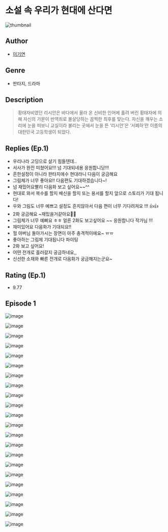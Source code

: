 # 소설 속 우리가 현대에 산다면
![thumbnail](https://image-comic.pstatic.net/user_contents_data/challenge_comic/2023/05/23/185414/upload_4063432366689956451_480x623.jpeg)

## Author
- [이기연](https://comic.naver.com/artistTitle?id=185414)

## Genre
- 판타지, 드라마

## Description
> 황태자비였던 리시안은 바다에서 올라 온 신비한 인어에 홀려 버린 황태자에 의해 자신의 가문이 반역죄로 몰살당하는 끔찍한 최후를 맞는다. 자신을 깨우는 소리에 눈을 떠보니 교실이라 불리는 곳에서 눈을 뜬 ‘리시안’은 ‘서폐하’란 이름의 대한민국 고등학생이 되었다.

## Replies (Ep.1)
- 우리나라 고딩으로 살기 힘들텐데..
- 서사가 완전 미쳤어요!!! 넘 기대되네용 응원합니당!!!
- 흔한설정이 아니라 판타지에수 현대라니 다음이 궁금해요
- 그림체가 너무 좋아요!! 다음편도 기대하겠습니다~!
- 넘 재밌어요빨리 다음화 보고 싶어요~~^^
- 현대로 와서 복수를 할지 배신을 할지 또는 용서를 할지 앞으로 스토리가 기대 됩니다!
- 우와 그림도 너무 예쁘고 설정도 흔치않아서 다음 편이 너무 기다려져요 !!! 👍👍
- 2화 궁금해요 ~재밌을거같아요🙌🏻
- 그림체가 너무 예뻐요 ㅎㅎ 얼른 2화도 보고싶어요 ~~ 응원합니다 작가님 !!!
- 재미있어요 다음화가 기대되요!!
- 헐 아버님 돌아가시는 장면이 아주 충격적이에요~ ㅠㅠ
- 좋아하는 그림체 기대됩니다 파이팅
- 2화 보고 싶어요!
- 어떤 전개로 흘러갈지 궁금하네요,,
- 신선한 소재와 빠른 전개로 다음화가 궁금해지는군요~

## Rating (Ep.1)
- 9.77

## Episode 1
![image](https://image-comic.pstatic.net/user_contents_data/challenge_comic/2023/05/23/185414/upload_3847312360359605045.jpeg)

![image](https://image-comic.pstatic.net/user_contents_data/challenge_comic/2023/05/23/185414/upload_7365131841343677027.jpeg)

![image](https://image-comic.pstatic.net/user_contents_data/challenge_comic/2023/05/23/185414/upload_7234300952791233849.jpeg)

![image](https://image-comic.pstatic.net/user_contents_data/challenge_comic/2023/05/23/185414/upload_7292844450100032867.jpeg)

![image](https://image-comic.pstatic.net/user_contents_data/challenge_comic/2023/05/23/185414/upload_4063988710309847860.jpeg)

![image](https://image-comic.pstatic.net/user_contents_data/challenge_comic/2023/05/23/185414/upload_7075495203493589552.jpeg)

![image](https://image-comic.pstatic.net/user_contents_data/challenge_comic/2023/05/23/185414/upload_7291999831963414838.jpeg)

![image](https://image-comic.pstatic.net/user_contents_data/challenge_comic/2023/05/23/185414/upload_3847253180092068915.jpeg)

![image](https://image-comic.pstatic.net/user_contents_data/challenge_comic/2023/05/23/185414/upload_3846973916886556981.jpeg)

![image](https://image-comic.pstatic.net/user_contents_data/challenge_comic/2023/05/23/185414/upload_3546692704332362341.jpeg)

![image](https://image-comic.pstatic.net/user_contents_data/challenge_comic/2023/05/23/185414/upload_7147321693145805922.jpeg)

![image](https://image-comic.pstatic.net/user_contents_data/challenge_comic/2023/05/23/185414/upload_7018072998246167861.jpeg)

![image](https://image-comic.pstatic.net/user_contents_data/challenge_comic/2023/05/23/185414/upload_3486124096358789168.jpeg)

![image](https://image-comic.pstatic.net/user_contents_data/challenge_comic/2023/05/23/185414/upload_3978197335539136560.jpeg)

![image](https://image-comic.pstatic.net/user_contents_data/challenge_comic/2023/05/23/185414/upload_7293408319173113655.jpeg)

![image](https://image-comic.pstatic.net/user_contents_data/challenge_comic/2023/05/23/185414/upload_3546693975760450148.jpeg)

![image](https://image-comic.pstatic.net/user_contents_data/challenge_comic/2023/05/23/185414/upload_3906935591058815334.jpeg)

![image](https://image-comic.pstatic.net/user_contents_data/challenge_comic/2023/05/23/185414/upload_7005405537700753509.jpeg)

![image](https://image-comic.pstatic.net/user_contents_data/challenge_comic/2023/05/23/185414/upload_3919320493553889846.jpeg)

![image](https://image-comic.pstatic.net/user_contents_data/challenge_comic/2023/05/23/185414/upload_4122312309621745252.jpeg)

![image](https://image-comic.pstatic.net/user_contents_data/challenge_comic/2023/05/23/185414/upload_7363447403152750435.jpeg)

![image](https://image-comic.pstatic.net/user_contents_data/challenge_comic/2023/05/23/185414/upload_3474302143830517346.jpeg)
